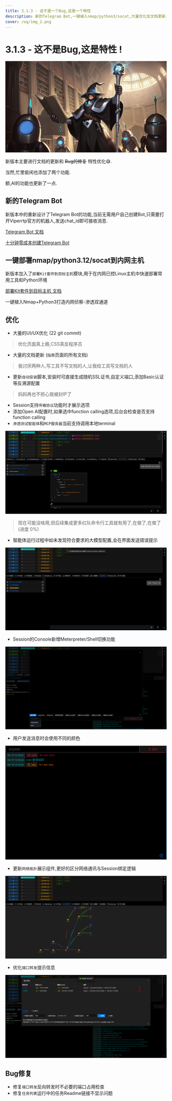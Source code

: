 ```yaml
---
title: 3.1.3 - 这不是一个Bug,这是一个特性
description: 新的Telegram Bot,一键植入nmap/python3/socat,大量优化及文档更新.当然,还有很多`特性`被修复了.
cover: /og/img_2.png
---
```


# 3.1.3 - 这不是Bug,这是特性 !

![img_2.png](3_1_3_It_is_not_a_bug_it_is_a_feature/img_6.png)

新版本主要进行文档的更新和 ~~Bug的修复~~ 特性优化😅.

当然,忙里偷闲也添加了两个功能.

额,AI的功能也更新了一点.

## 新的Telegram Bot

新版本中的重新设计了Telegram Bot的功能,当前无需用户自己创建Bot,只需要打开Viperrtp官方的机器人,发送chat_id即可接收消息.

[Telegram Bot 文档](../../zh/guide/telegram_bot.md)

[十分钟零成本创建Telegram Bot](../../zh/training/create_free_telegram_bot_in_ten_minutes.md)

## 一键部署nmap/python3.12/socat到内网主机

新版本加入了`部署Kit套件到目标主机`模块,用于在内网已控Linux主机中快速部署常用工具和Python环境

[部署Kit套件到目标主机 文档](../../zh/module/Execution_CommandAndScriptingInterpreter_DeployKit.md)

一键植入Nmap+Python3打造内网侦察-渗透双通道

## 优化

- 大量的UI/UX优化 (22 git commit)

> 优化页面真上瘾,CSS真反程序员

- 大量的文档更新 (`指南`页面的所有文档)

> 我讨厌两种人,写工具不写文档的人,让我给工具写文档的人

- 更新`自动安装`脚本,安装时可直接生成随机SSL证书,自定义端口,添加Basic认证等反溯源配置

> 妈妈再也不担心我被封IP了

- Session支持`传输协议`功能时才展示选项
- 添加Open AI配置时,如果选中function calling选项,后台会检查是否支持function calling
- `渗透测试智能体`和`MCP服务器`当前支持调用本地terminal

![img_5.png](3_1_3_It_is_not_a_bug_it_is_a_feature/img_5.png)

> 现在可能没啥用,但后续集成更多红队命令行工具就有用了,在做了,在做了 (进度 0%)

- 智能体运行过程中如未发现符合要求的大模型配置,会在界面发送错误提示

![img.png](3_1_3_It_is_not_a_bug_it_is_a_feature/img.png)

- Session的Console新增Meterpreter/Shell切换功能

![img_2.png](3_1_3_It_is_not_a_bug_it_is_a_feature/img_2.png)

- 用户发送消息时会使用不同的颜色

![img_1.png](3_1_3_It_is_not_a_bug_it_is_a_feature/img_1.png)

- 更新`网络拓扑`展示组件,更好的区分网络通讯与Session绑定逻辑

![img_3.png](3_1_3_It_is_not_a_bug_it_is_a_feature/img_3.png)

- 优化`端口转发`提示信息

![img_4.png](3_1_3_It_is_not_a_bug_it_is_a_feature/img_4.png)

## Bug修复

- 修复`端口转发`反向转发时不必要的端口占用检查
- 修复`任务列表`运行中的任务Readme链接不显示问题
